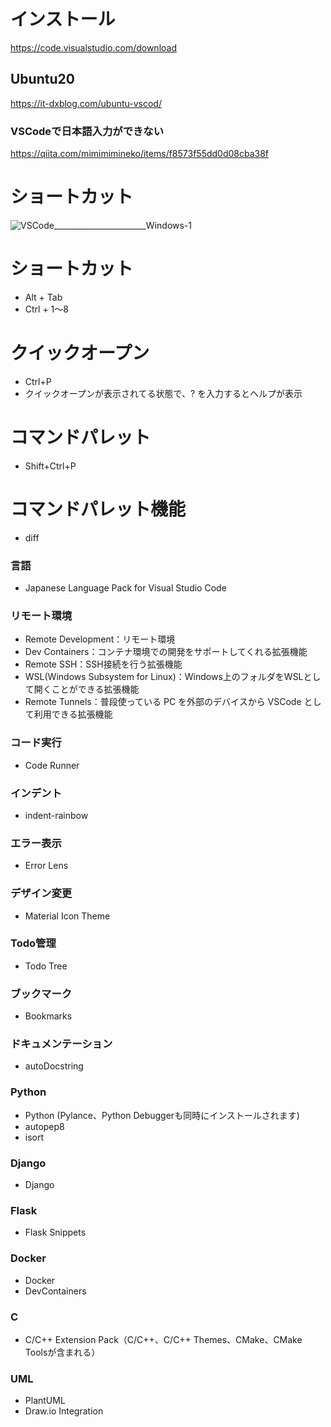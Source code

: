 # インストール
https://code.visualstudio.com/download
## Ubuntu20
https://it-dxblog.com/ubuntu-vscod/
### VSCodeで日本語入力ができない
https://qiita.com/mimimimineko/items/f8573f55dd0d08cba38f
# ショートカット
![VSCode_______________________Windows-1](https://github.com/user-attachments/assets/31d8ebda-d3da-4f7b-bb60-ec6f626c8bbf)
# ショートカット
- Alt + Tab
- Ctrl + 1～8
# クイックオープン
- Ctrl+P
- クイックオープンが表示されてる状態で、? を入力するとヘルプが表示
# コマンドパレット
- Shift+Ctrl+P
# コマンドパレット機能
- diff

### 言語
- Japanese Language Pack for Visual Studio Code
### リモート環境
- Remote Development：リモート環境
- Dev Containers：コンテナ環境での開発をサポートしてくれる拡張機能
- Remote SSH：SSH接続を行う拡張機能
- WSL(Windows Subsystem for Linux)：Windows上のフォルダをWSLとして開くことができる拡張機能
- Remote Tunnels：普段使っている PC を外部のデバイスから VSCode として利用できる拡張機能
### コード実行
- Code Runner

### インデント
- indent-rainbow

### エラー表示
- Error Lens

### デザイン変更
- Material Icon Theme

### Todo管理
- Todo Tree

### ブックマーク
- Bookmarks

### ドキュメンテーション
- autoDocstring

### Python
- Python (Pylance、Python Debuggerも同時にインストールされます)
- autopep8
- isort

### Django
- Django

### Flask
- Flask Snippets

### Docker
- Docker
- DevContainers

### C
- C/C++ Extension Pack（C/C++、C/C++ Themes、CMake、CMake Toolsが含まれる）

### UML
- PlantUML
- Draw.io Integration
